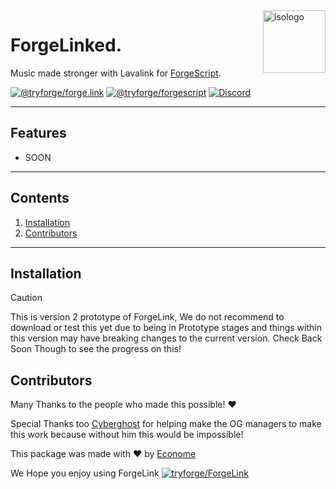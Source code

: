 <img src="https://i.imgur.com/Ew9MXaP.jpeg" align="right" height=100 alt="isologo" />

# ForgeLinked.
Music made stronger with Lavalink for [ForgeScript](https://npmjs.com/package/@tryforge/forgescript).

<a href="https://github.com/tryforge/ForgeDB/"><img src="https://img.shields.io/github/package-json/v/tryforge/ForgeLink/main?label=@tryforge/forge.link&color=5c16d4" alt="@tryforge/forge.link"></a>
<a href="https://github.com/tryforge/ForgeScript/"><img src="https://img.shields.io/github/package-json/v/tryforge/ForgeScript/main?label=@tryforge/forgescript&color=5c16d4" alt="@tryforge/forgescript"></a>
<a href="https://discord.gg/hcJgjzPvqb"><img src="https://img.shields.io/discord/739934735387721768?logo=discord" alt="Discord"></a>

-----
## Features
- SOON

----
## Contents
1. [Installation](#installation)
2. [Contributors](#contributors)
----
## Installation

> [!CAUTION]
> This is version 2 prototype of ForgeLink, We do not recommend to download or test this yet due to being in Prototype stages and things within this version may have breaking changes to the current version. 
> Check Back Soon Though to see the progress on this!


## Contributors
Many Thanks to the people who made this possible! ❤️

Special Thanks too [Cyberghost](https://github.com/Cyberghxst) for helping make the OG managers to make this work because without him this would be impossible!

This package was made with ♥️ by [Econome](https://discord.com/users/838105973985771520)

We Hope you enjoy using ForgeLink
[![tryforge/ForgeLink](https://contrib.rocks/image?repo=tryforge/ForgeLink)](https://github.com/tryforge/ForgeLink)
